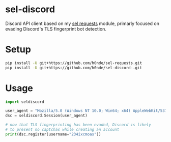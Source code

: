# sel-discord
Discord API client based on my [sel requests](https://github.com/h0nde/sel-requests) module, primarly focused on evading Discord's TLS fingerprint bot detection.

# Setup
```bash
pip install -U git+https://github.com/h0nde/sel-requests.git
pip install -U git+https://github.com/h0nde/sel-discord-.git
```

# Usage
```python
import seldiscord

user_agent = "Mozilla/5.0 (Windows NT 10.0; Win64; x64) AppleWebKit/537.36 (KHTML, like Gecko) Chrome/86.0.4240.198 Safari/537.36"
dsc = seldiscord.Session(user_agent)

# now that TLS fingerprinting has been evaded, Discord is likely
# to present no captchas while creating an account
print(dsc.register(username="234ixcmoas"))
```
